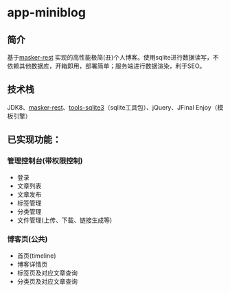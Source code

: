 # app-miniblog

## 简介

基于[masker-rest][1] 实现的高性能极简(丑)个人博客。使用sqlite进行数据读写，不依赖其他数据库，开箱即用，部署简单；服务端进行数据渲染，利于SEO。

## 技术栈

JDK8、[masker-rest][1]、[tools-sqlite3][2]（sqlite工具包）、jQuery、JFinal Enjoy（模板引擎）

## 已实现功能：

### 管理控制台(带权限控制)
  - 登录
  - 文章列表
  - 文章发布
  - 标签管理
  - 分类管理
  - 文件管理(上传、下载、链接生成等)
### 博客页(公共)
  - 首页(timeline)
  - 博客详情页
  - 标签页及对应文章查询
  - 分类页及对应文章查询

[1]: https://github.com/jiashunx/masker-rest
[2]: https://github.com/jiashunx/tools-sqlite3
